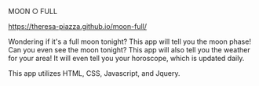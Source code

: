 
MOON ○ FULL 



https://theresa-piazza.github.io/moon-full/

Wondering if it's a full moon tonight? This app will tell you the moon phase! Can you even see the moon tonight? This app will 
also tell you the weather for your area! It will even tell you your horoscope, which is updated daily. 





This app utilizes HTML, CSS, Javascript, and Jquery.
